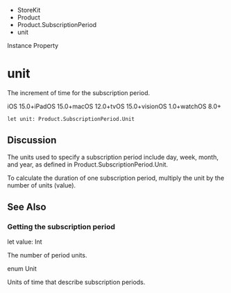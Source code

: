 

- StoreKit
- Product
- Product.SubscriptionPeriod
-  unit 

Instance Property

# unit

The increment of time for the subscription period.

iOS 15.0+iPadOS 15.0+macOS 12.0+tvOS 15.0+visionOS 1.0+watchOS 8.0+

``` source
let unit: Product.SubscriptionPeriod.Unit
```

## Discussion

The units used to specify a subscription period include day, week, month, and year, as defined in Product.SubscriptionPeriod.Unit.

To calculate the duration of one subscription period, multiply the unit by the number of units (value).

## See Also

### Getting the subscription period

let value: Int

The number of period units.

enum Unit

Units of time that describe subscription periods.

